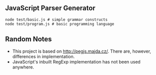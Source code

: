 
## JavaScript Parser Generator

    node test/basic.js # simple grammar constructs
    node test/program.js # basic programming language

## Random Notes

* This project is based on http://pegjs.majda.cz/. There are, however, differences in implementation.
* JavaScript's inbuilt RegExp implementation has not been used anywhere.